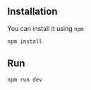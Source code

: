 ## Installation

You can install it using `npm`

```sh
npm install
```

## Run

```sh
npm run dev
```
